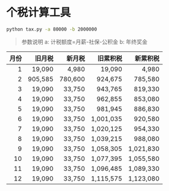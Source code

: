 # 个税计算工具

```bash
python tax.py -a 80000 -b 2000000
```

> 参数说明
> a: 计税额度=月薪-社保-公积金
> b: 年终奖金

|月份|旧月税|新月税|旧累积税|新累积税|
|-:|-:|-:|-:|-:|
|  1 |     19,090 |      4,980 |       19,090 |        4,980 |
|  2 |    905,585 |    780,600 |      924,675 |      785,580 |
|  3 |     19,090 |     33,750 |      943,765 |      819,330 |
|  4 |     19,090 |     33,750 |      962,855 |      853,080 |
|  5 |     19,090 |     33,750 |      981,945 |      886,830 |
|  6 |     19,090 |     33,750 |    1,001,035 |      920,580 |
|  7 |     19,090 |     33,750 |    1,020,125 |      954,330 |
|  8 |     19,090 |     33,750 |    1,039,215 |      988,080 |
|  9 |     19,090 |     33,750 |    1,058,305 |    1,021,830 |
| 10 |     19,090 |     33,750 |    1,077,395 |    1,055,580 |
| 11 |     19,090 |     33,750 |    1,096,485 |    1,089,330 |
| 12 |     19,090 |     33,750 |    1,115,575 |    1,123,080 |